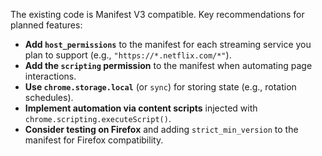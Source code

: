 The existing code is Manifest V3 compatible. Key recommendations for planned features:

*   **Add `host_permissions`** to the manifest for each streaming service you plan to support (e.g., `"https://*.netflix.com/*"`).
*   **Add the `scripting` permission** to the manifest when automating page interactions.
*   **Use `chrome.storage.local`** (or `sync`) for storing state (e.g., rotation schedules).
*   **Implement automation via content scripts** injected with `chrome.scripting.executeScript()`.
*   **Consider testing on Firefox** and adding `strict_min_version` to the manifest for Firefox compatibility.
